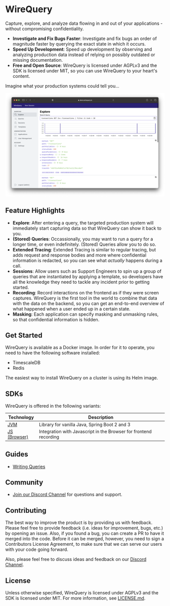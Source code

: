 # WireQuery

Capture, explore, and analyze data flowing in and out of your applications - without compromising confidentiality.

- **Investigate and Fix Bugs Faster**: Investigate and fix bugs an order of magnitude faster by querying the exact state
  in which it occurs.
- **Speed Up Development**: Speed up development by observing and analyzing production data instead of relying on
  possibly outdated or missing documentation.
- **Free and Open Source**: WireQuery is licensed under AGPLv3 and the SDK is licensed under MIT, so you can use
  WireQuery to your heart's content.

Imagine what your production systems could tell you...

![Screenshot](screenshot_1.png)

## Feature Highlights

- **Explore**:
  After entering a query, the targeted production system will immediately start capturing data so that WireQuery can
  show it back to you.
- **(Stored) Queries**: Occassionally, you may want to run a query for a longer time, or even indefinitely. (Stored)
  Queries allow you to do so.
- **Extended Tracing**: Extended Tracing is similar to regular tracing, but adds request and response bodies and more
  where confidential information is redacted, so you can see what *actually* happens during a call.
- **Sessions**: Allow users such as Support Engineers to spin up a group of queries that are
  instantiated by applying a template, so developers have all the knowledge they need to tackle any incident prior to
  getting started.
- **Recording**: Record interactions on the frontend as if they were screen captures. WireQuery is the first tool in the
  world to combine that data with the data on the backend, so you can get an end-to-end overview of what happened when a
  user ended up in a certain state.
- **Masking**: Each application can specify masking and unmasking rules, so that confidential information is hidden.

## Get Started

WireQuery is available as a Docker image. In order for it to operate, you need to have the following software installed:

- TimescaleDB
- Redis

The easiest way to install WireQuery on a cluster is using its Helm image.

## SDKs

WireQuery is offered in the following variants:

| Technology              | Description                                                       |
|-------------------------|-------------------------------------------------------------------|
| [JVM](/sdk/jvm)         | Library for vanilla Java, Spring Boot 2 and 3                     |
| [JS (Browser)](/sdk/js) | Integration with Javascript in the Browser for frontend recording |

## Guides

- [Writing Queries](/docs/writing-queries.md)

## Community

- [Join our Discord Channel](https://discord.gg/ej7Rxwdd) for questions and support.

## Contributing

The best way to improve the product is by providing us with feedback. Please feel free to provide feedback (i.e. ideas
for improvement, bugs, etc.) by opening an issue. Also, if you found a bug, you can create a PR to have it merged into
the code. Before it can be merged, however, you need to sign a Contributors License Agreement, to make sure that we can
serve our users with your code going forward.

Also, please feel free to discuss ideas and feedback on our [Discord Channel](https://discord.gg/ej7Rxwdd).

## License

Unless otherwise specified, WireQuery is licensed under AGPLv3 and the SDK is licensed under MIT. For more information,
see [LICENSE.md](LICENSE.md).

